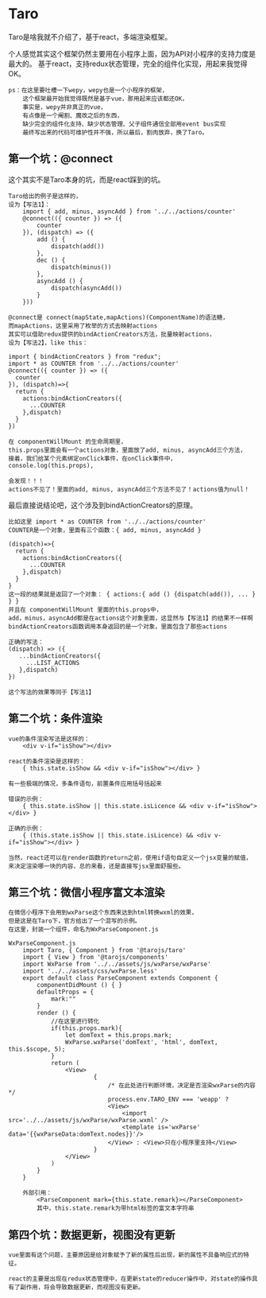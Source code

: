# Taro

Taro是啥我就不介绍了，基于react，多端渲染框架。

个人感觉其实这个框架仍然主要用在小程序上面，因为API对小程序的支持力度是最大的。
基于react，支持redux状态管理，完全的组件化实现，用起来我觉得OK。
	
	ps：在这里要吐槽一下wepy，wepy也是一个小程序的框架，
		这个框架最开始我觉得既然是基于vue，那用起来应该都还OK，
		事实是，wepy并非真正的vue，
		有点像是一个阉割、魔改之后的东西，
		缺少完全的组件化支持、缺少状态管理、父子组件通信全部用event bus实现
		最终写出来的代码可维护性并不强，所以最后，割肉放弃，换了Taro。

## 第一个坑：@connect

这个其实不是Taro本身的坑，而是react踩到的坑。

	Taro给出的例子是这样的，
	设为【写法1】：
		import { add, minus, asyncAdd } from '../../actions/counter'
	    @connect(({ counter }) => ({
	        counter
	    }), (dispatch) => ({
	        add () {
	            dispatch(add())
	        },
	        dec () {
	            dispatch(minus())
	        },
	        asyncAdd () {
	            dispatch(asyncAdd())
	        }
	    }))
	
	@connect是 connect(mapState,mapActions)(ComponentName)的语法糖，
	而mapActions，这里采用了枚举的方式去映射actions
	其实可以借助redux提供的bindActionCreators方法，批量映射actions，
	设为【写法2】，like this：
	
	import { bindActionCreators } from "redux";
	import * as COUNTER from '../../actions/counter'
	@connect(({ counter }) => ({
	  counter
	}), (dispatch)=>{
	  return {
	    actions:bindActionCreators({
	      ...COUNTER
	    },dispatch)
	  }
	})
	
	在 componentWillMount 的生命周期里，
	this.props里面会有一个actions对象，里面放了add, minus, asyncAdd三个方法，
	接着，我们给某个元素绑定onClick事件，在onClick事件中，console.log(this.props),
	
	会发现！！！
	actions不见了！里面的add, minus, asyncAdd三个方法不见了！actions值为null！

最后直接说结论吧，这个涉及到bindActionCreators的原理。

	比如这里 import * as COUNTER from '../../actions/counter'
	COUNTER是一个对象，里面有三个函数：{ add, minus, asyncAdd }
	
	(dispatch)=>{
	  return {
	    actions:bindActionCreators({
	      ...COUNTER
	    },dispatch)
	  }
	}
	这一段的结果就是返回了一个对象： { actions:{ add () {dispatch(add()), ... } } }
	并且在 componentWillMount 里面的this.props中，
	add，minus，asyncAdd都是在actions这个对象里面，这显然与【写法1】的结果不一样啊
	bindActionCreators函数调用本身返回的是一个对象，里面包含了那些actions
	
	正确的写法：
	(dispatch) => ({
	   ...bindActionCreators({
	     ...LIST_ACTIONS
	   },dispatch)
	})
	
	这个写法的效果等同于【写法1】

## 第二个坑：条件渲染

	vue的条件渲染写法是这样的：
		<div v-if="isShow"></div>
	
	react的条件渲染是这样的：
		{ this.state.isShow && <div v-if="isShow"></div> }

	有一些极端的情况，多条件语句，前置条件应用括号括起来

	错误的示例：
		{ this.state.isShow || this.state.isLicence && <div v-if="isShow"></div> }

	正确的示例：
		{ (this.state.isShow || this.state.isLicence) && <div v-if="isShow"></div> }

	当然，react还可以在render函数的return之前，使用if语句自定义一个jsx变量的赋值，
	来决定渲染哪一块的内容，总的来看，还是直接写jsx里面舒服些。

## 第三个坑：微信小程序富文本渲染

	在微信小程序下会用到wxParse这个东西来达到html转换wxml的效果，
	但是这是在Taro下，官方给出了一个混写的示例。
	在这里，封装一个组件，命名为WxParseComponent.js
	
	WxParseComponent.js
		import Taro, { Component } from '@tarojs/taro'
		import { View } from '@tarojs/components'
		import WxParse from '../../assets/js/wxParse/wxParse'
		import '../../assets/css/wxParse.less'
		export default class ParseComponent extends Component {
		    componentDidMount () { }
		    defaultProps = {
		        mark:""
		    }
		    render () {
		    	//在这里进行转化
		        if(this.props.mark){
		            let domText = this.props.mark;
		            WxParse.wxParse('domText', 'html', domText, this.$scope, 5);
		        }
		        return (
		            <View>
		                    {	
		                    	/* 在此处进行判断环境，决定是否渲染wxParse的内容 */
		                        process.env.TARO_ENV === 'weapp' ? 
		                        <View>
		                            <import src='../../assets/js/wxParse/wxParse.wxml' />
		                            <template is='wxParse' data='{{wxParseData:domText.nodes}}'/>
		                        </View> : <View>只在小程序里支持</View>
		                    }
		            </View>
		        )
		    }
		}

		外部引用：
			<ParseComponent mark={this.state.remark}></ParseComponent>
			其中，this.state.remark为带html标签的富文本字符串

## 第四个坑：数据更新，视图没有更新

	vue里面有这个问题，主要原因是给对象赋予了新的属性后出现，新的属性不具备响应式的特征。

	react的主要是出现在redux状态管理中，在更新state的reducer操作中，对state的操作具有了副作用，将会导致数据更新，而视图没有更新。

